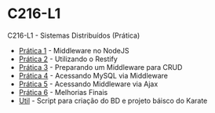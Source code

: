 # C216-L1
C216-L1 - Sistemas Distribuídos (Prática)

- [Prática 1](./pratica-1/) - Middleware no NodeJS- [Prática 2](./pratica-2/) - Utilizando o Restify- [Prática 3](./pratica-3/) - Preparando um Middleware para CRUD- [Prática 4](./pratica-4/) - Acessando MySQL via Middleware- [Prática 5](./pratica-5/) - Acessando Middleware via Ajax- [Prática 6](./pratica-6/) - Melhorias Finais
- [Util](./util/) - Script para criação do BD e projeto báisco do Karate